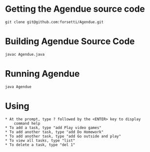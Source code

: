 Getting the Agendue source code
===========================

	git clone git@github.com:forsetti/Agendue.git

Building Agendue Source Code
===========================

	javac Agendue.java
	
Running Agendue
===========================

	java Agendue

Using
===========================
	* At the prompt, type ? followed by the <ENTER> key to display
		command help
	* To add a task, type "add Play video games"
	* To add another task, type "add Do Homework"
	* To add another task, type "add Go outside and play"
	* To view all tasks, type "list"
	* To delete a task, type "del 1"



